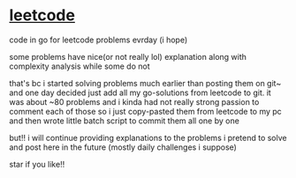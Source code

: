 # [leetcode](https://leetcode.com/scilightener/)
code in go for leetcode problems evrday (i hope)

some problems have nice(or not really lol) explanation along with complexity analysis while some do not

that's bc i started solving problems much earlier than posting them on git~ and one day decided just add all my go-solutions from leetcode to git. it was about ~80 problems and i kinda had not really strong passion to comment each of those
so i just copy-pasted them from leetcode to my pc and then wrote little batch script to commit them all one by one

but!! i will continue providing explanations to the problems i pretend to solve and post here in the future (mostly daily challenges i suppose)

star if you like!!